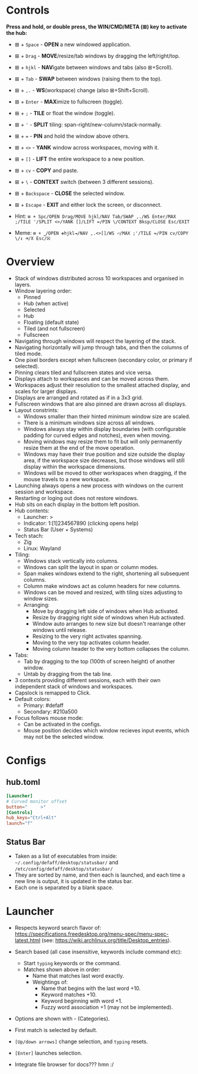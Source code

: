# Controls

**Press and hold, or double press, the WIN/CMD/META (⊞) key to activate the hub:**
*  ⊞ +     `Space` - **OPEN** a new windowed application.
*  ⊞ +      `Drag` - **MOVE**/resize/tab windows by dragging the left/right/top.
*  ⊞ +      `hjkl` - **NAV**igate between windows and tabs (also ⊞+Scroll).
*  ⊞ +       `Tab` - **SWAP** between windows (raising them to the top).
*  ⊞ +        `,.` - **WS**(workspace) change (also ⊞+Shift+Scroll).
*  ⊞ +     `Enter` - **MAX**imize to fullscreen (toggle).
*  ⊞ +         `;` - **TILE** or float the window (toggle).
*  ⊞ +         `'` - **SPLIT** tiling: span-right/new-column/stack-normally.
*  ⊞ +         `=` - **PIN** and hold the window above others.
*  ⊞ +        `<>` - **YANK** window across workspaces, moving with it.
*  ⊞ +        `[]` - **LIFT** the entire workspace to a new position.
*  ⊞ +        `cv` - **COPY** and paste.
*  ⊞ +         `\` - **CONTEXT** switch (between 3 different sessions).
*  ⊞ + `Backspace` - **CLOSE** the selected window.
*  ⊞ +    `Escape` - **EXIT** and either lock the screen, or disconnect.

* Hint: `⊞ + Spc/OPEN Drag/MOVE hjkl/NAV Tab/SWAP ,./WS Enter/MAX ;/TILE '/SPLIT <>/YANK []/LIFT =/PIN \/CONTEXT Bksp/CLOSE Esc/EXIT`
* Meme: `⊞ + ⎵/OPEN ✥hjkl⇥/NAV ,.<>[]/WS ⏎/MAX ;'/TILE =/PIN cv/COPY \/↕ ⌫/X Esc/⛝`

# Overview

* Stack of windows distributed across 10 workspaces and organised in layers.
* Window layering order:
  * Pinned
  * Hub (when active)
  * Selected
  * Hub
  * Floating (default state)
  * Tiled (and not fullscreen)
  * Fullscreen
* Navigating through windows will respect the layering of the stack.
* Navigating horizontally will jump through tabs, and then the columns of tiled mode.
* One pixel borders except when fullscreen (secondary color, or primary if selected).
* Pinning clears tiled and fullscreen states and vice versa.
* Displays attach to workspaces and can be moved across them.
* Workspaces adjust their resolution to the smallest attached display, and scales for larger displays.
* Displays are arranged and rotated as if in a 3x3 grid.
* Fullscreen windows that are also pinned are drawn across all displays.
* Layout constrints:
  * Windows smaller than their hinted minimum window size are scaled.
  * There is a minimum windows size across all windows.
  * Windows always stay within display boundaries (with configurable padding for curved edges and notches), even when moving.
  * Moving windows may resize them to fit but will only permanently resize them at the end of the move operation.
  * Windows may have their true position and size outside the display area, if the workspace size decreases, but those windows will still display within the workspace dimensions.
  * Windows will be moved to other workspaces when dragging, if the mouse travels to a new workspace. 
* Launching always opens a new process with windows on the current session and workspace.
* Restarting or loging out does not restore windows.
* Hub sits on each display in the bottom left position.
* Hub contents:
  * Launcher: >
  * Indicator: 1:[1]234567890 (clicking opens help)
  * Status Bar (User + Systems)
* Tech stach:
  * Zig
  * Linux: Wayland
* Tiling:
  * Windows stack vertically into columns.
  * Windows can split the layout in span or column modes.
  * Span makes windows extend to the right, shortening all subsequent columns.
  * Column make windows act as column headers for new columns.
  * Windows can be moved and resized, with tiling sizes adjusting to window sizes.
  * Arranging:
    * Move by dragging left side of windows when Hub activated.
    * Resize by dragging right side of windows when Hub activated.
    * Window auto arranges to new size but doesn't rearrange other windows until release.
    * Resizing to the very right activates spanning.
    * Moving to the very top activates column header.
    * Moving column header to the very bottom collapses the column.
* Tabs:
  * Tab by dragging to the top (100th of screen height) of another window.
  * Untab by dragging from the tab line.
* 3 contexts providing different sessions, each with their own independent stack of windows and workspaces. 
* Capslock is remapped to Click.
* Default colors:
  * Primary: #defaff
  * Secondary: #210a500
* Focus follows mouse mode:
  * Can be activated in the configs.
  * Mouse position decides which window recieves input events, which may not be the selected window.

# Configs

## hub.toml

```toml
[Launcher]
# Curved monitor offset
button="     >"
[Controls]
hub_keys="Ctrl+Alt"
launch="f"
```

## Status Bar

* Taken as a list of executables from inside: `~/.config/defaff/desktop/statusbar/` and `/etc/config/defaff/desktop/statusbar/`
* They are sorted by name, and then each is launched, and each time a new line is output, it is updated in the status bar.
* Each one is separated by a blank space.

# Launcher

* Respects keyword search flavor of:  https://specifications.freedesktop.org/menu-spec/menu-spec-latest.html (see: https://wiki.archlinux.org/title/Desktop_entries).
* Search based (all case insensitive, keywords include command etc):
  * Start `typing` keywords or the command.
  * Matches shown above in order:
    * Name that matches last word exactly.
    * Weightings of:
      * Name that begins with the last word +10.
      * Keyword matches +10.
      * Keyword beginning with word +1.
      * Fuzzy word association +1 (may not be implemented).
* Options are shown with <Name> - <Comment> (Categories).
* First match is selected by default.
* `[Up/down arrows]` change selection, and `typing` resets.
* `[Enter]` launches selection.

* Integrate file browser for docs??? hmn :/
